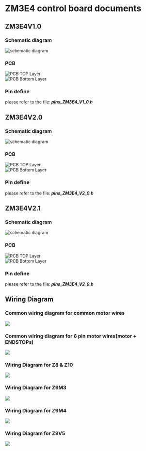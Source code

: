 # ZM3E4 control board documents 
## ZM3E4V1.0
### Schematic diagram  
![schematic diagram](SCH_ZM3E4V1.jpg)
### PCB
![PCB TOP Layer](PCB_TOP_ZM3E4_V1.jpg)  
![PCB Bottom Layer](PCB_BOTTOM_ZM3E4_V1.jpg)  
### Pin define  
please refer to the file: ***pins_ZM3E4_V1_0.h***

## ZM3E4V2.0
### Schematic diagram
![schematic diagram](SCH_ZM3E4V20.jpg)
### PCB
![PCB TOP Layer](PCB_TOP_ZM3E4_V20.jpg)  
![PCB Bottom Layer](PCB_BOTTOM_ZM3E4_V20.jpg)  
### Pin define
please refer to the file: ***pins_ZM3E4_V2_0.h***  

## ZM3E4V2.1
### Schematic diagram
![schematic diagram](SCH_ZM3E4V21.jpg)
### PCB
![PCB TOP Layer](PCB_TOP_ZM3E4_V21.jpg)  
![PCB Bottom Layer](PCB_BOTTOM_ZM3E4_V21.jpg)  
### Pin define
please refer to the file: ***pins_ZM3E4_V2_0.h***  


## Wiring Diagram 
### Common wiring diagram for common motor wires
![](ZM3E4_Wiring_Diagram_4PINMotorCable.jpg)
### Common wiring diagram for 6 pin motor wires(motor + ENDSTOPs)
![](ZM3E4_Wiring_Diagram_6PINMotorCable.jpg)
### Wiring Diagram for Z8 & Z10
![](Z8_Z10_ZM3E4_DualZ_6PinMotorWire.jpg)
### Wiring Diagram for Z9M3
![](Z9M3_ZM3E4.jpg)
### Wiring Diagram for Z9M4
![](Z9M4_ZM3E4.jpg)
### Wiring Diagram for Z9V5
![](Z9V5_ZM3E4.jpg)
